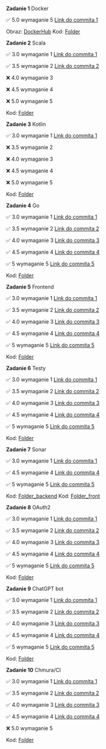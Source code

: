**Zadanie 1** Docker

:white_check_mark: 5.0 wymaganie 5 [Link do commita 1](https://github.com/BartoszMa/e-biznes/commit/65f0e3f331355282315edad777070e7a0e3f8267#diff-1b5f0e48b08706e55870c081c508d20a3064c1dbf29cfcd114bb61bff13b6f29)

Obraz: [DockerHub](https://hub.docker.com/r/bartoszmajkowski/e_biznes)
Kod: [Folder](https://github.com/BartoszMa/e-biznes/tree/main/lab1)

**Zadanie 2** Scala

:white_check_mark: 3.0 wymaganie 1 [Link do commita 1](https://github.com/BartoszMa/e-biznes/commit/39a3476c14b0f03eee10f6ab64f26ad02ac97305)

:white_check_mark: 3.5 wymaganie 2 [Link do commita 2](https://github.com/BartoszMa/e-biznes/commit/5216f7567ec1c2b188dc985cb467ce987d49e7bd)

:x: 4.0 wymaganie 3

:x: 4.5 wymaganie 4

:x: 5.0 wymaganie 5

Kod: [Folder](https://github.com/BartoszMa/e-biznes/tree/main/lab2)

**Zadanie 3** Kotlin

:white_check_mark: 3.0 wymaganie 1 [Link do commita 1](https://github.com/BartoszMa/e-biznes/commit/b37e45f732b4dd10683335bc913aa99ec47211d6)

:x: 3.5 wymaganie 2

:x: 4.0 wymaganie 3

:x: 4.5 wymaganie 4

:x: 5.0 wymaganie 5

Kod: [Folder](https://github.com/BartoszMa/e-biznes/tree/main/lab3)

**Zadanie 4** Go

:white_check_mark: 3.0 wymaganie 1 [Link do commita 1](https://github.com/BartoszMa/e-biznes/commit/367725e50a056e63eed074f4e17b28d036d9ae4c)

:white_check_mark: 3.5 wymaganie 2 [Link do commita 2](https://github.com/BartoszMa/e-biznes/commit/ae84250090fb5f64237bb81bae68727c989019fb)

:white_check_mark: 4.0 wymaganie 3 [Link do commita 3](https://github.com/BartoszMa/e-biznes/commit/ba1d9832ce6ded33381be0c7dfbe00bd7655aff6)

:white_check_mark: 4.5 wymaganie 4 [Link do commita 4](https://github.com/BartoszMa/e-biznes/commit/ba1d9832ce6ded33381be0c7dfbe00bd7655aff6)

:white_check_mark: 5 wymaganie 5 [Link do commita 5](https://github.com/BartoszMa/e-biznes/commit/6327769a6a8fb4bb04ae71caacaa8525d2b3192a)

Kod: [Folder](https://github.com/BartoszMa/e-biznes/tree/main/lab4)

**Zadanie 5** Frontend

:white_check_mark: 3.0 wymaganie 1 [Link do commita 1](https://github.com/BartoszMa/e-biznes/commit/2ff94af3b610d3f1c5e52ad98aa766aec91a2241)

:white_check_mark: 3.5 wymaganie 2 [Link do commita 2](https://github.com/BartoszMa/e-biznes/commit/2ff94af3b610d3f1c5e52ad98aa766aec91a2241)

:white_check_mark: 4.0 wymaganie 3 [Link do commita 3](https://github.com/BartoszMa/e-biznes/commit/2ff94af3b610d3f1c5e52ad98aa766aec91a2241)

:white_check_mark: 4.5 wymaganie 4 [Link do commita 4](https://github.com/BartoszMa/e-biznes/commit/f1adcc79273a0b6f2cfc87522974e3855499ae58)

:white_check_mark: 5 wymaganie 5 [Link do commita 5](https://github.com/BartoszMa/e-biznes/commit/fadacbbd98647be95b9acacbd37836ba4fb0ce00)

Kod: [Folder](https://github.com/BartoszMa/e-biznes/tree/main/lab5)

**Zadanie 6** Testy

:white_check_mark: 3.0 wymaganie 1 [Link do commita 1](https://github.com/BartoszMa/e-biznes/commit/d52a6dcda17b63ac24dd0a42e5449ac5a8075060)

:white_check_mark: 3.5 wymaganie 2 [Link do commita 2](https://github.com/BartoszMa/e-biznes/commit/d52a6dcda17b63ac24dd0a42e5449ac5a8075060)

:white_check_mark: 4.0 wymaganie 3 [Link do commita 3](https://github.com/BartoszMa/e-biznes/commit/0875dea10f44bf318062fedf95271557b1f025ce)

:white_check_mark: 4.5 wymaganie 4 [Link do commita 4](https://github.com/BartoszMa/e-biznes/commit/2510b27678187aa39f577d4ca5983c4d355acb30)

:white_check_mark: 5 wymaganie 5 [Link do commita 5](https://github.com/BartoszMa/e-biznes/commit/c03dac7a5f5035bcc04efe8ce4347f550b8f241c)

Kod: [Folder](https://github.com/BartoszMa/e-biznes/tree/main/lab6)

**Zadanie 7** Sonar

:white_check_mark: 3.0 wymaganie 1 [Link do commita 1](https://github.com/BartoszMa/e_biznes_lab7/commit/98e353d85d1cc0da1ca60fbcd9bdf181162bb546)

:white_check_mark: 4.5 wymaganie 4 [Link do commita 4](https://github.com/BartoszMa/e_biznes_lab7/commit/f2065e18f3fc41df0312fd721b93fa120469d4bd)

:white_check_mark: 5 wymaganie 5 [Link do commita 5](https://github.com/BartoszMa/po_lab6/commit/404506ec6eb02d4f7b0f210aebce1efd02092ba6)

Kod: [Folder_backend](https://github.com/BartoszMa/e_biznes_lab7)
Kod: [Folder_front](https://github.com/BartoszMa/po_lab6)

**Zadanie 8** OAuth2

:white_check_mark: 3.0 wymaganie 1 [Link do commita 1](https://github.com/BartoszMa/e-biznes/commit/03b4256ffe0532ee81a6bf5944d037de586ac200)

:white_check_mark: 3.5 wymaganie 2 [Link do commita 2](https://github.com/BartoszMa/e-biznes/commit/bbd934ba276bc865b75418e0ac9608feeaecd8d5)

:white_check_mark: 4.0 wymaganie 3 [Link do commita 3](https://github.com/BartoszMa/e-biznes/commit/04782fe70125b5ff83578843b1844bb9a86d9230)

:white_check_mark: 4.5 wymaganie 4 [Link do commita 4](https://github.com/BartoszMa/e-biznes/commit/8bad022cbd5dbe47a93243eecb90d9e84a2133c3)

:white_check_mark: 5 wymaganie 5 [Link do commita 5](https://github.com/BartoszMa/e-biznes/commit/5dad964de6b9e059960eb0b3505edaa9f298ff0d)

Kod: [Folder](https://github.com/BartoszMa/e-biznes/tree/main/lab8)

**Zadanie 9** ChatGPT bot

:white_check_mark: 3.0 wymaganie 1 [Link do commita 1](https://github.com/BartoszMa/e-biznes/commit/00faeda22f256de71437e2e965d799f2357ce0a0)

:white_check_mark: 3.5 wymaganie 2 [Link do commita 2](https://github.com/BartoszMa/e-biznes/commit/7e573930a88847312a7545fd5a94b69304ffc296)

:white_check_mark: 4.0 wymaganie 3 [Link do commita 3](https://github.com/BartoszMa/e-biznes/commit/e78057e46d1c90bd31c7095ae606cfb1dfa0e556)

:white_check_mark: 4.5 wymaganie 4 [Link do commita 4](https://github.com/BartoszMa/e-biznes/commit/e28f1e4eeee9cb9d9add74c3b0d3ab2b0291be55)

:white_check_mark: 5 wymaganie 5 [Link do commita 5](https://github.com/BartoszMa/e-biznes/commit/134459cc518d12d3e7952466bf6df04e1578b090)

Kod: [Folder](https://github.com/BartoszMa/e-biznes/tree/main/lab9)

**Zadanie 10** Chmura/CI

:white_check_mark: 3.0 wymaganie 1 [Link do commita 1](https://github.com/BartoszMa/e-biznes-10/commit/944138e32d0b090438978f6f0f895d9d222e7adb)

:white_check_mark: 3.5 wymaganie 2 [Link do commita 2](https://github.com/BartoszMa/e-biznes-10/commit/944138e32d0b090438978f6f0f895d9d222e7adb)

:white_check_mark: 4.0 wymaganie 3 [Link do commita 3](https://github.com/BartoszMa/e-biznes-10/commit/d3d1d760730ef22e7808ad05f1f708e8c1c2804c)

:white_check_mark: 4.5 wymaganie 4 [Link do commita 4](https://github.com/BartoszMa/e-biznes-10/commit/944138e32d0b090438978f6f0f895d9d222e7adb)

:x: 5.0 wymaganie 5

Kod: [Folder](https://github.com/BartoszMa/e-biznes-10)
